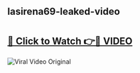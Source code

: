 ## lasirena69-leaked-video 

# <h2><a href="http://freeplayer.one?title=lasirena69-leaked-video&ref=21J">🔗 Click to Watch 👉🔴 VIDEO</a></h2>

<a href="http://freeplayer.one?title=lasirena69-leaked-video&ref=21J" rel="nofollow" data-target="animated-image.originalLink"><img src="https://i.ibb.co.com/xMMVF88/686577567.gif" alt="Viral Video Original" style="max-width: 100%; display: inline-block;" data-target="animated-image.originalImage"></a>

